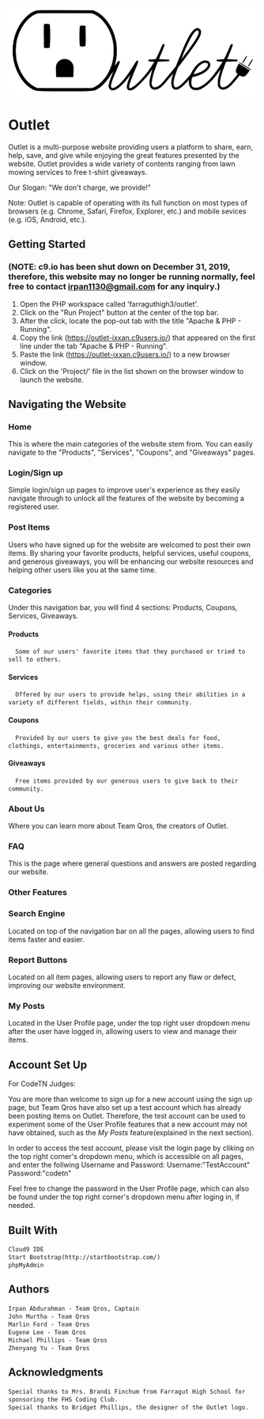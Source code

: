 ![alt text](https://github.com/ixxan/Outlet/blob/master/Project/pages/images/outlet.png)
# Outlet

Outlet is a multi-purpose website providing users a platform to share, earn, help, save, and give while enjoying the great features presented by the website. 
Outlet provides a wide variety of contents ranging from lawn mowing services to free t-shirt giveaways.

Our Slogan: "We don't charge, we provide!"

Note: Outlet is capable of operating with its full function on most types of browsers (e.g. Chrome, Safari, Firefox, Explorer, etc.) and mobile sevices (e.g. iOS, Android, etc.).


## Getting Started
### (NOTE: c9.io has been shut down on December 31, 2019, therefore, this website may no longer be running normally, feel free to contact irpan1130@gmail.com for any inquiry.)

1) Open the PHP workspace called 'farraguthigh3/outlet'.
2) Click on the "Run Project" button at the center of the top bar.
3) After the click, locate the pop-out tab with the title "Apache & PHP - Running".
4) Copy the link (https://outlet-ixxan.c9users.io/) that appeared on the first line under the tab "Apache & PHP - Running".
5) Paste the link (https://outlet-ixxan.c9users.io/) to a new browser window.
6) Click on the 'Project/' file in the list shown on the browser window to launch the website.


## Navigating the Website
### Home           
   This is where the main categories of the website stem from. You can easily navigate to the "Products", "Services", "Coupons", and "Giveaways" pages.

### Login/Sign up
   Simple login/sign up pages to improve user's experience as they easily navigate through to unlock all the features of the website by becoming a registered user.

### Post Items
   Users who have signed up for the website are welcomed to post their own items. 
   By sharing your favorite products, helpful services, useful coupons, and generous giveaways, you will be enhancing our website resources and helping other users like you at the same time.
  
### Categories
   Under this navigation bar, you will find 4 sections: Products, Coupons, Services, Giveaways. 
   #### Products
      Some of our users' favorite items that they purchased or tried to sell to others. 
   #### Services
      Offered by our users to provide helps, using their abilities in a variety of different fields, within their community.
   #### Coupons
      Provided by our users to give you the best deals for food, clothings, entertainments, groceries and various other items.
   #### Giveaways
      Free items provided by our generous users to give back to their community.
  
### About Us     
   Where you can learn more about Team Qros, the creators of Outlet.

### FAQ           
   This is the page where general questions and answers are posted regarding our website.

### Other Features
### Search Engine  
   Located on top of the navigation bar on all the pages, allowing users to find items faster and easier.         
### Report Buttons
   Located on all item pages, allowing users to report any flaw or defect, improving our website environment.
### My Posts
   Located in the User Profile page, under the top right user dropdown menu after the user have logged in, allowing users to view and manage their items.


## Account Set Up

For CodeTN Judges:

You are more than welcome to sign up for a new account using the sign up page, but Team Qros have also set up a test account
which has already been posting items on Outlet. Therefore, the test account can be used to experiment some of the User Profile
features that a new account may not have obtained, such as the *My Posts* feature(explained in the next section).

In order to access the test account, please visit the login page by cliking on the top right corner's dropdown menu, 
which is accessible on all pages, and enter the follwing Username and Password:
Username:"TestAccount"
Password:"codetn"

Feel free to change the password in the User Profile page, which can also be found under the top right corner's dropdown menu after loging in, if needed.

    
    
## Built With

    Cloud9 IDE
    Start Bootstrap(http://startbootstrap.com/)
    phpMyAdmin



## Authors
    Irpan Abdurahman - Team Qros, Captain
    John Murtha - Team Qros
    Marlin Ford - Team Qros
    Eugene Lee - Team Qros
    Michael Phillips - Team Qros
    Zhenyang Yu - Team Qros

## Acknowledgments
    Special thanks to Mrs. Brandi Finchum from Farragut High School for sponsoring the FHS Coding Club.
    Special thanks to Bridget Phillips, the designer of the Outlet logo.

